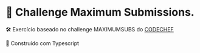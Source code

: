 # 📝 Challenge Maximum Submissions.

  🛠️ Exercício baseado no challenge MAXIMUMSUBS do [CODECHEF](https://www.codechef.com/submit/MAXIMUMSUBS)

  🧩 Construído com Typescript